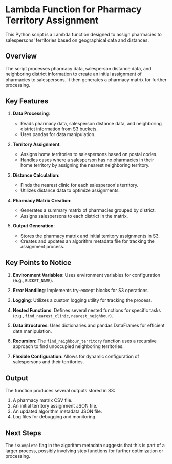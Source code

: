 # Lambda Function for Pharmacy Territory Assignment

This Python script is a Lambda function designed to assign pharmacies to salespersons' territories based on geographical data and distances.

## Overview

The script processes pharmacy data, salesperson distance data, and neighboring district information to create an initial assignment of pharmacies to salespersons. It then generates a pharmacy matrix for further processing.

## Key Features

1. **Data Processing**: 
   - Reads pharmacy data, salesperson distance data, and neighboring district information from S3 buckets.
   - Uses pandas for data manipulation.

2. **Territory Assignment**:
   - Assigns home territories to salespersons based on postal codes.
   - Handles cases where a salesperson has no pharmacies in their home territory by assigning the nearest neighboring territory.

3. **Distance Calculation**:
   - Finds the nearest clinic for each salesperson's territory.
   - Utilizes distance data to optimize assignments.

4. **Pharmacy Matrix Creation**:
   - Generates a summary matrix of pharmacies grouped by district.
   - Assigns salespersons to each district in the matrix.

5. **Output Generation**:
   - Stores the pharmacy matrix and initial territory assignments in S3.
   - Creates and updates an algorithm metadata file for tracking the assignment process.

## Key Points to Notice

1. **Environment Variables**: Uses environment variables for configuration (e.g., `BUCKET_NAME`).

2. **Error Handling**: Implements try-except blocks for S3 operations.

3. **Logging**: Utilizes a custom logging utility for tracking the process.

4. **Nested Functions**: Defines several nested functions for specific tasks (e.g., `find_nearest_clinic`, `nearest_neighbour`).

5. **Data Structures**: Uses dictionaries and pandas DataFrames for efficient data manipulation.

6. **Recursion**: The `find_neighbour_territory` function uses a recursive approach to find unoccupied neighboring territories.

7. **Flexible Configuration**: Allows for dynamic configuration of salespersons and their territories.

## Output

The function produces several outputs stored in S3:

1. A pharmacy matrix CSV file.
2. An initial territory assignment JSON file.
3. An updated algorithm metadata JSON file.
4. Log files for debugging and monitoring.

## Next Steps

The `isComplete` flag in the algorithm metadata suggests that this is part of a larger process, possibly involving step functions for further optimization or processing.

